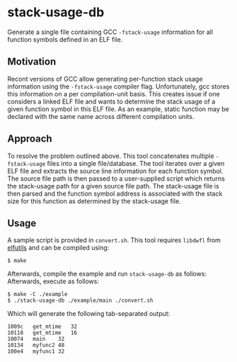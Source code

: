 # stack-usage-db

Generate a single file containing GCC `-fstack-usage` information for
all function symbols defined in an ELF file.

## Motivation

Recont versions of GCC allow generating per-function stack usage
information using the `-fstack-usage` compiler flag. Unfortunately, gcc
stores this information on a per compilation-unit basis. This creates
issue if one considers a linked ELF file and wants to determine the
stack usage of a given function symbol in this ELF file. As an example,
static function may be declared with the same name across different
compilation units.

## Approach

To resolve the problem outlined above. This tool concatenates multiple
`-fstack-usage` files into a single file/database. The tool iterates
over a given ELF file and extracts the source line information for each
function symbol. The source file path is then passed to a user-supplied
script which returns the stack-usage path for a given source file path.
The stack-usage file is then parsed and the function symbol address is
associated with the stack size for this function as determined by the
stack-usage file.

## Usage

A sample script is provided in `convert.sh`. This tool requires
`libdwfl` from [elfutils](https://sourceware.org/elfutils/) and can be
compiled using:

	$ make

Afterwards, compile the example and run `stack-usage-db` as follows:
Afterwards, execute as follows:

	$ make -C ./example
	$ ./stack-usage-db ./example/main ./convert.sh

Which will generate the following tab-separated output:

	1009c	get_mtime	32
	10118	get_mtime	16
	10074	main	32
	10134	myfunc2	48
	100e4	myfunc1	32
